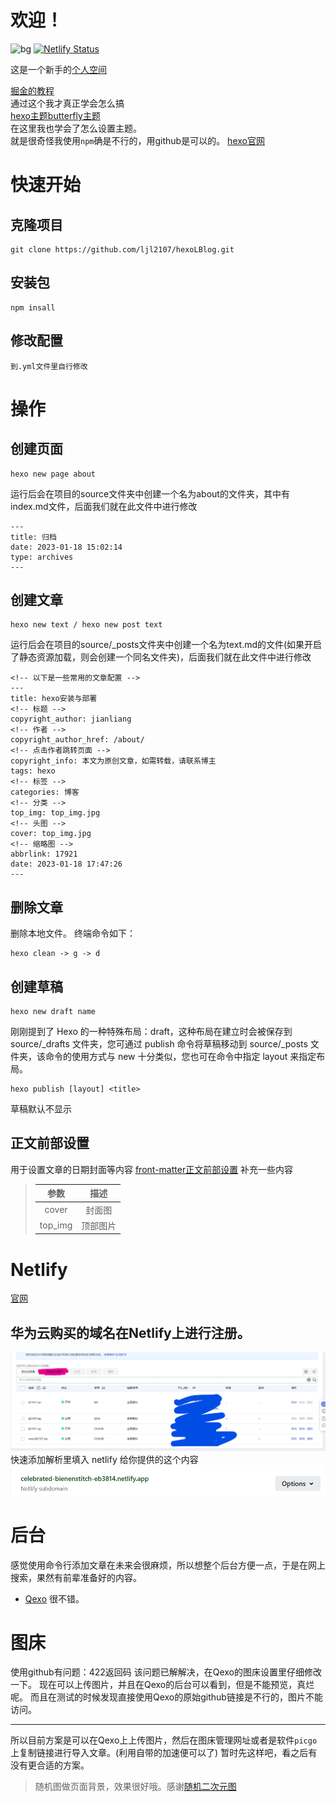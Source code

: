 # 欢迎！
![bg](https://fastly.jsdelivr.net/gh/ljl2107/imageshack/Anime/bg3.png)
[![Netlify Status](https://api.netlify.com/api/v1/badges/325f0f8d-5b82-4167-9991-f5d5506a7bb1/deploy-status)](https://app.netlify.com/sites/celebrated-bienenstitch-eb3814/deploys)

这是一个新手的[个人空间](https://ljl2107.top/)  

[掘金的教程](https://juejin.cn/post/7190953007591194679#heading-4)  
通过这个我才真正学会怎么搞  
[hexo主题butterfly主题](https://butterfly.js.org/)  
在这里我也学会了怎么设置主题。  
就是很奇怪我使用`npm`确是不行的，用github是可以的。 
[hexo官网](https://hexo.io/zh-cn/docs/writing)  
# 快速开始
## 克隆项目
```
git clone https://github.com/ljl2107/hexoLBlog.git
```
## 安装包
```
npm insall
```
## 修改配置
```
到.yml文件里自行修改
```


# 操作
## 创建页面
```
hexo new page about
```
运行后会在项目的source文件夹中创建一个名为about的文件夹，其中有index.md文件，后面我们就在此文件中进行修改
```
---
title: 归档
date: 2023-01-18 15:02:14
type: archives
---
```
## 创建文章
```
hexo new text / hexo new post text
```
运行后会在项目的source/_posts文件夹中创建一个名为text.md的文件(如果开启了静态资源加载，则会创建一个同名文件夹)，后面我们就在此文件中进行修改
```
<!-- 以下是一些常用的文章配置 -->
---
title: hexo安装与部署
<!-- 标题 -->
copyright_author: jianliang
<!-- 作者 -->
copyright_author_href: /about/
<!-- 点击作者跳转页面 -->
copyright_info: 本文为原创文章，如需转载，请联系博主
tags: hexo
<!-- 标签 -->
categories: 博客
<!-- 分类 -->
top_img: top_img.jpg
<!-- 头图 -->
cover: top_img.jpg
<!-- 缩略图 -->
abbrlink: 17921
date: 2023-01-18 17:47:26
---
```

## 删除文章
删除本地文件。
终端命令如下：
```
hexo clean -> g -> d
```

## 创建草稿
```
hexo new draft name
```
刚刚提到了 Hexo 的一种特殊布局：draft，这种布局在建立时会被保存到 source/_drafts 文件夹，您可通过 publish 命令将草稿移动到 source/_posts 文件夹，该命令的使用方式与 new 十分类似，您也可在命令中指定 layout 来指定布局。
```
hexo publish [layout] <title>
```
草稿默认不显示
## 正文前部设置
用于设置文章的日期封面等内容
[front-matter正文前部设置](https://hexo.io/zh-cn/docs/front-matter)
补充一些内容
> |   参数   |   描述   |
> | :-----: | :------: |
> |  cover  |  封面图  |
> | top_img | 顶部图片 |

# Netlify
[官网](https://app.netlify.com/)
## 华为云购买的域名在Netlify上进行注册。
![](vx_images/354101512230572.png)
快速添加解析里填入 netlify 给你提供的这个内容
![](vx_images/90061612248998.png)


# 后台

感觉使用命令行添加文章在未来会很麻烦，所以想整个后台方便一点，于是在网上搜索，果然有前辈准备好的内容。

* [Qexo](https://www.oplog.cn/qexo/start.html)
很不错。

# 图床
使用github有问题：422返回码
该问题已解解决，在Qexo的图床设置里仔细修改一下。
现在可以上传图片，并且在Qexo的后台可以看到，但是不能预览，真烂呢。
而且在测试的时候发现直接使用Qexo的原始github链接是不行的，图片不能访问。
****
所以目前方案是可以在Qexo上上传图片，然后在图床管理网址或者是软件`picgo`上复制链接进行导入文章。(利用自带的加速便可以了)
暂时先这样吧，看之后有没有更合适的方案。


>随机图做页面背景，效果很好哦。感谢[随机二次元图](https://www.loliapi.com/docs/acg/)
